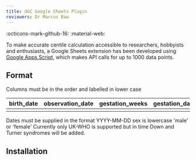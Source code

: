 ```yaml
---
title: dGC Google Sheets Plugin
reviewers: Dr Marcus Baw
---
```


:octicons-mark-github-16: 
:material-web:

To make accurate centile calculation accessible to researchers, hobbyists and enthusiasts, a Google Sheets extension has been developed using [Google Apps Script](https://developers.google.com/apps-script/guides/sheets), which makes API calls for up to 1000 data points.

## Format

Columns must be in the order and labelled in lower case

| birth_date | observation_date | gestation_weeks | gestation_days | sex | observation_value |
|------------|------------------|-----------------|----------------|-----|-------------------|
|            |                  |                 |                |     |                   |

Dates must be supplied in the format YYYY-MM-DD
sex is lowercase 'male' or 'female'
Currently only UK-WHO is supported but in time Down and Turner syndromes will be added.

## Installation